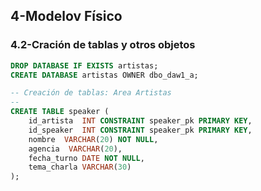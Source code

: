 ## 4-Modelov Físico
### 4.2-Cración de tablas y otros objetos

```sql
DROP DATABASE IF EXISTS artistas;
CREATE DATABASE artistas OWNER dbo_daw1_a;

-- Creación de tablas: Area Artistas
--
CREATE TABLE speaker (
    id_artista  INT CONSTRAINT speaker_pk PRIMARY KEY,
    id_speaker  INT CONSTRAINT speaker_pk PRIMARY KEY,
    nombre  VARCHAR(20) NOT NULL,       
    agencia  VARCHAR(20),
    fecha_turno DATE NOT NULL,
    tema_charla VARCHAR(30)
);
````